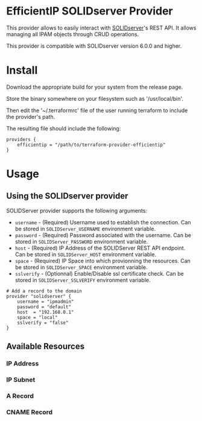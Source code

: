 # EfficientIP SOLIDserver Provider

This provider allows to easily interact with [SOLIDserver](http://www.efficientip.com/products/solidserver/)'s REST API.
It allows managing all IPAM objects through CRUD operations.

This provider is compatible with SOLIDserver version 6.0.0 and higher.

# Install
Download the appropriate build for your system from the release page.

Store the binary somewhere on your filesystem such as '/usr/local/bin'.

Then edit the '~/.terraformrc' file of the user running terraform to include the provider's path.

The resulting file should include the following:
```
providers {
    efficientip = "/path/to/terraform-provider-efficientip"
}
```

# Usage
## Using the SOLIDserver provider
SOLIDServer provider supports the following arguments:
* `username` - (Required) Username used to establish the connection. Can be stored in `SOLIDServer_USERNAME` environment variable.
* `password` - (Required) Password associated with the username. Can be stored in `SOLIDServer_PASSWORD` environment variable.
* `host` - (Required) IP Address of the SOLIDServer REST API endpoint. Can be stored in `SOLIDServer_HOST` environment variable.
* `space` - (Required) IP Space into which provionning the resources. Can be stored in `SOLIDServer_SPACE` environment variable.
* `sslverify` - (Optionnal) Enable/Disable ssl certificate check. Can be stored in `SOLIDServer_SSLVERIFY` environment variable.

```
# Add a record to the domain
provider "solidserver" {
    username = "ipmadmin"
    password = "default"
    host  = "192.168.0.1"
    space = "local"
    sslverify = "false"
}
```

## Available Resources
### IP Address
### IP Subnet
### A Record
### CNAME Record

